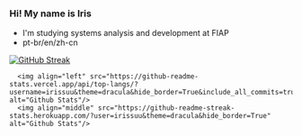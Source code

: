 ### Hi! My name is Iris


-  I'm studying systems analysis and development at FIAP
-  pt-br/en/zh-cn




 
  
<a href="https://git.io/streak-stats"><img src="https://streak-stats.demolab.com?user=irissuu&theme=blueberry-duo&hide_border=true" alt="GitHub Streak" /></a>


      <img align="left" src="https://github-readme-stats.vercel.app/api/top-langs/?username=irissuu&theme=dracula&hide_border=True&include_all_commits=true&count_private=true" alt="Github Stats"/>
      <img align="middle" src="https://github-readme-streak-stats.herokuapp.com/?user=irissuu&theme=dracula&hide_border=True" alt="Github Stats"/>
 


